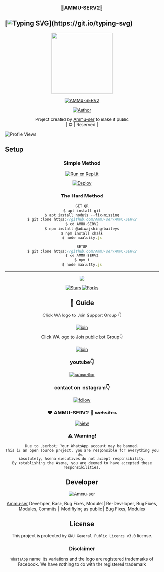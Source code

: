 <h3 align="center">💝AMMU-SERV2💝</h3>

## [![Typing SVG](https://readme-typing-svg.herokuapp.com?font=Lemon+milk&color=F5000&lines=Welcome+to+AMMU-SERV2+WA+Bot...;Created+by+Ammu...;This+is+a+Bgm+stickerbot...;With+more+features...)](https://git.io/typing-svg)

<div align="center">
  <img border-radius: 15px src="https://i.ibb.co/N6b6cv3/Maalutty.png" width="200" height="200"/>
  <p align="center">
<a href="#"><img title="AMMU-SERV2" src="https://img.shields.io/badge/AMMU-SERV2-green?colorA=%23ff0000&colorB=%23017e40&style=for-the-badge"></a>
</p>
  <p align="center">
<a href="https://github.com/Ammu-ser"><img title="Author" src="https://img.shields.io/badge/Author-Husnijin-/AMMU-SERV2?color=blue&style=for-the-badge&logo=whatsapp"></a>
</p>
</div>
<p align="center">
Project created by <a href="https://github.com/Ammu-ser">Ammu-ser</a> to make it public
    <br>
       | © |
        Reserved |
    <br> 
</p>

![Profile Views](https://hits.seeyoufarm.com/api/count/incr/badge.svg?url=https://github.com/Ammu-ser/AMMU-SERV2&title=AMMU-SERV2%20Views)

## Setup
<div align="center">

  ### Simple Method
 
[![Run on Repl.it](https://repl.it/badge/github/quiec/whatsAlfa)](https://replit.com/@Ammu-ser/MAALUTTY-QR)
  

[![Deploy](https://www.herokucdn.com/deploy/button.svg)](https://heroku.com/deploy?template=https://github.com/Ammu-ser/AMMU-SERV2) 
 
### The Hard Method
```js
GET QR
$ apt install git
$ apt install nodejs --fix-missing
$ git clone https://github.com/Ammu-ser/AMMU-SERV2
$ cd AMMU-SERV2
$ npm install @adiwajshing/baileys
$ npm install chalk
$ node maalutty.js
```
      
```js
SETUP
$ git clone https://github.com/Ammu-ser/AMMU-SERV2
$ cd AMMU-SERV2
$ npm i
$ node maalutty.js
```

----

  <p align="center">
  <a href="httsp://github.com/Ammu-ser/AMMU-SERV2">
    
<a href="https://github.com/farhan-dqz/followers">
<img src="https://img.shields.io/github/repo-size/farhan-dqz/Julie-Mwol?color=green&label=Repo%20total%20size&style=plastic">
<p align="center">
<a href="https://github.com/Ammu-ser/followers"
<img title="Followers" src="https://img.shields.io/github/followers/Ammu-ser?color=blue&style=flat-square"></a>
<a href="https://github.com/Ammu-ser/AMMU-SERV2/stargazers/"><img title="Stars" src="https://img.shields.io/github/stars/Ammu-ser/AMMU-SERV2?color=blue&style=flat-trangle"></a>
<a href="https://github.com/Ammu-ser/AMMU-SERV2/network/members"><img title="Forks" src="https://img.shields.io/github/forks/Ammu-ser/AMMU-SERV2?color=blue&style=flat-trangle"></a>
</p>

## 📢 Guide
Click WA logo to Join Support Group 👇
    <br>
<br>
  [![join](https://github.com/Alien-alfa/PublicBot/blob/main/wlogo.svg.png)](https://chat.whatsapp.com/FO3JyZPm1ma3vHyEQjaToY)
  <div align="center">


Click WA logo to Join public bot Group👇
    <br>
<br>
  [![join](https://github.com/Alien-alfa/PublicBot/blob/main/wlogo.svg.png)](https://chat.whatsapp.com/BUt420LTGKBHNHALHKV9jJ)
  <div align="center">

  </div>

### youtube👇

[![subscribe](https://i.ibb.co/mqttCVQ/images-1-1.png)](https://youtube.com/channel/UCllom1TvXieyxcGaanSpMvA)


### contact on instagram👇

[![follow](https://i.ibb.co/zHdm4Hj/images-5-2.jpg)](https://www.instagram.com/_husni_ser_/)

### ❤️ AMMU-SERV2 💙 website⤵️

[![view](https://i.ibb.co/cyXKpj7/images-7-1-1.jpg)](https://AMMU-SERV2nijinhusni.blogspot.com)


### ⚠️ Warning! 
```
Due to Userbot; Your WhatsApp account may be banned.
This is an open source project, you are responsible for everything you do. 
Absolutely, Asena executives do not accept responsibility.
By establishing the Asena, you are deemed to have accepted these responsibilities.
```

## Developer
  <div align="center">
    
![Ammu-ser](https://github.com/Ammu-ser.png?size=100)

 [Ammu-ser](https://github.com/Ammu-ser)
Developer, Base, Bug Fixes, Modules| Re-Developer, Bug Fixes, Modules, Commits |  Modifiying  as   public | Bug Fixes, Modules 
  </div>
    


## License
This project is protected by `GNU General Public Licence v3.0` license.

### Disclaimer
`WhatsApp` name, its variations and the logo are registered trademarks of Facebook. We have nothing to do with the registered trademark
